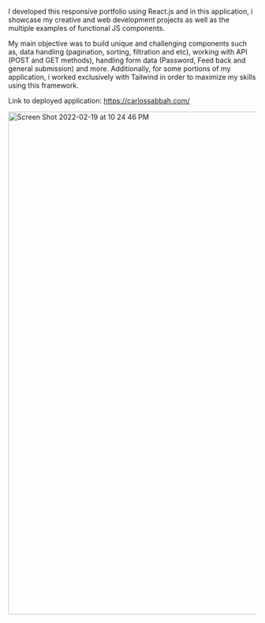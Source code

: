 I developed this responsive portfolio using React.js and in this application, i showcase my creative and web development projects
as well as the multiple examples of functional JS components. 

My main objective was to build unique and challenging components such as, data handling (pagination, sorting, filtration and etc),
working with API (POST and GET methods), handling form data (Password, Feed back and general submission) and more. Additionally, 
for some portions of my application, i worked exclusively with Tailwind in order to maximize my skills using this framework.

Link to deployed application: https://carlossabbah.com/

<img width="1019" alt="Screen Shot 2022-02-19 at 10 24 46 PM" src="https://user-images.githubusercontent.com/91699101/154827169-06424d1d-61b3-4588-8347-6cde5b35bc3f.png">
